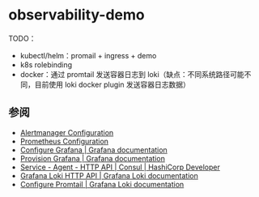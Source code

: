 # observability-demo

TODO：
- kubectl/helm：promail + ingress + demo
- k8s rolebinding
- docker：通过 promtail 发送容器日志到 loki（缺点：不同系统路径可能不同，目前使用 loki docker plugin 发送容器日志数据）

## 参阅
- [Alertmanager Configuration](https://prometheus.io/docs/alerting/latest/configuration/)
- [Prometheus Configuration](https://prometheus.io/docs/prometheus/latest/configuration/configuration/)
- [Configure Grafana | Grafana documentation](https://grafana.com/docs/grafana/latest/setup-grafana/configure-grafana/)
- [Provision Grafana | Grafana documentation](https://grafana.com/docs/grafana/latest/administration/provisioning/)
- [Service - Agent - HTTP API | Consul | HashiCorp Developer](https://developer.hashicorp.com/consul/api-docs/agent/service)
- [Grafana Loki HTTP API | Grafana Loki documentation](https://grafana.com/docs/loki/latest/reference/api/)
- [Configure Promtail | Grafana Loki documentation](https://grafana.com/docs/loki/latest/send-data/promtail/configuration/)
